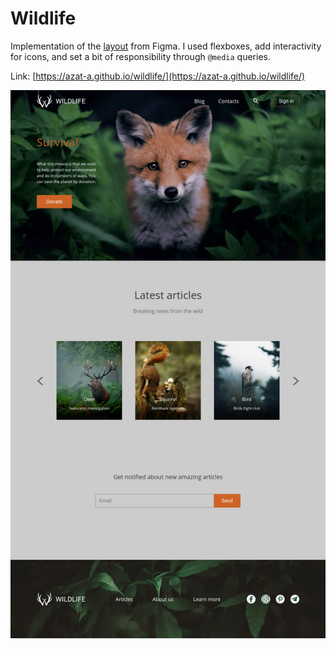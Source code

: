 # Wildlife
Implementation of the [layout](https://www.figma.com/file/pHliZKo5eqEvoboD3TzfQf/Wildlife-Copy-for-GitHub) from Figma. I used flexboxes, add interactivity for icons, and set a bit of responsibility through `@media` queries.

Link: [https://azat-a.github.io/wildlife/](https://azat-a.github.io/wildlife/)

![Screenshot of Wildlife](https://raw.githubusercontent.com/azat-a/wildlife/main/wildlife-screenshot.png)
